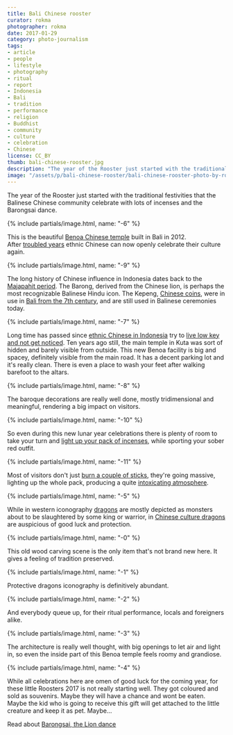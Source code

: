 ```yaml
---
title: Bali Chinese rooster
curator: rokma
photographer: rokma
date: 2017-01-29
category: photo-journalism
tags:
- article
- people
- lifestyle
- photography
- ritual
- report
- Indonesia
- Bali
- tradition
- performance
- religion
- Buddhist
- community
- culture
- celebration
- Chinese
license: CC_BY
thumb: bali-chinese-rooster.jpg
description: "The year of the Rooster just started with the traditional festivities that the Balinese Chinese community celebrate with lots of incenses and the Barongsai dance. This is the beautiful Benoa Chinese temple built in Bali in 2012. "
image: "/assets/p/bali-chinese-rooster/bali-chinese-rooster-photo-by-rokma.jpg"
---
```


The year of the Rooster just started with the traditional festivities that the Balinese Chinese community celebrate with lots of incenses and the Barongsai dance.

{% include partials/image.html, name: "-6" %}

This is the beautiful [Benoa Chinese temple](https://goo.gl/maps/73w2HJNjw2w) built in Bali in 2012.  
After [troubled years](https://en.wikipedia.org/wiki/Indonesian_mass_killings_of_1965%E2%80%931966) ethnic Chinese can now openly celebrate their culture again.

{% include partials/image.html, name: "-9" %}

The long history of Chinese influence in Indonesia dates back to the [Majapahit period](https://en.wikipedia.org/wiki/Bali_Kingdom#Majapahit_period). The Barong, derived from the Chinese lion, is perhaps the most recognizable Balinese Hindu icon. The Kepeng, [Chinese coins](https://en.wikipedia.org/wiki/Ancient_Chinese_coinage), were in use in [Bali from the 7th century](https://en.wikipedia.org/wiki/History_of_Bali), and are still used in Balinese ceremonies today.

{% include partials/image.html, name: "-7" %}

Long time has passed since [ethnic Chinese in Indonesia](https://en.wikipedia.org/wiki/Chinese_Indonesians) try to [live low key and not get noticed](https://en.wikipedia.org/wiki/Discrimination_against_Chinese_Indonesians). Ten years ago still, the main temple in Kuta was sort of hidden and barely visible from outside. This new Benoa facility is big and spacey, definitely visible from the main road. It has a decent parking lot and it's really clean. There is even a place to wash your feet after walking barefoot to the altars.

{% include partials/image.html, name: "-8" %}

The baroque decorations are really well done, mostly tridimensional and meaningful, rendering a big impact on visitors.

{% include partials/image.html, name: "-10" %}

So even during this new lunar year celebrations there is plenty of room to take your turn and [light up your pack of incenses](http://www.dailymail.co.uk/health/article-3210400/Could-incense-toxic-cigarette-smoke-burn-sticks-release-compounds-linked-cancer.html), while sporting your sober red outfit.

{% include partials/image.html, name: "-11" %}

Most of visitors don't just [burn a couple of sticks](https://en.wikipedia.org/wiki/Incense#Health), they're going massive, lighting up the whole pack, producing a quite [intoxicating atmosphere](https://www.ncbi.nlm.nih.gov/pmc/articles/PMC2377255/).

{% include partials/image.html, name: "-5" %}

While in western iconography [dragons](https://en.wikipedia.org/wiki/List_of_dragons_in_mythology_and_folklore) are mostly depicted as monsters about to be slaughtered by some king or warrior, in [Chinese culture dragons](https://en.wikipedia.org/wiki/Chinese_dragon) are auspicious of good luck and protection.

{% include partials/image.html, name: "-0" %}

This old wood carving scene is the only item that's not brand new here. It gives a feeling of tradition preserved.

{% include partials/image.html, name: "-1" %}

Protective dragons iconography is definitively abundant.

{% include partials/image.html, name: "-2" %}

And everybody queue up, for their ritual performance, locals and foreigners alike.

{% include partials/image.html, name: "-3" %}

The architecture is really well thought, with big openings to let air and light in, so even the inside part of this Benoa temple feels roomy and grandiose.

{% include partials/image.html, name: "-4" %}

While all celebrations here are omen of good luck for the coming year, for these little Roosters 2017 is not really starting well. They got coloured and sold as souvenirs. Maybe they will have a chance and wont be eaten. Maybe the kid who is going to receive this gift will get attached to the little creature and keep it as pet. Maybe...

Read about [Barongsai, the Lion dance](https://en.wikipedia.org/wiki/Lion_dance)
